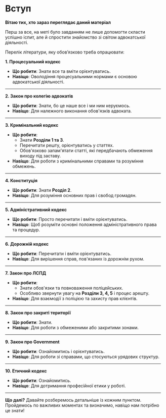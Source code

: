 
# Вступ

**Вітаю тих, хто зараз переглядає даний матеріал**

Перш за все, на меті було завданням не лише допомогти скласти успішно іспит, але й спростити знайомство зі світом адвокатської діяльності.

Перелік літератури, яку обов’язково треба опрацювати:

**1. Процесуальний кодекс**
- **Що робити**: Знати все та вміти орієнтуватись.
- **Навіщо**: Оволодіння процесуальними нормами є основою адвокатської діяльності.

---

**2. Закон про колегію адвокатів**
- **Що робити**: Знати, бо це наше все і ми ним керуємось.
- **Навіщо**: Для належного виконання обов'язків адвоката.

---

**3. Кримінальний кодекс**
- **Що робити**:
  - Знати **Розділи 1 та 3**.
  - Перечитати решту, орієнтуватись у статтях.
  - Обов'язково запам'ятати статті, які передбачають обмеження виходу під заставу.
- **Навіщо**: Для роботи з кримінальними справами та розуміння обмежень.

---

**4. Конституція**
- **Що робити**: Знати **Розділ 2**.
- **Навіщо**: Для розуміння основних прав і свобод громадян.

---

**5. Адміністративний кодекс**
- **Що робити**: Просто перечитати і вміти орієнтуватись.
- **Навіщо**: Щоб розуміти основні положення адміністративного права та процедур.

---


**6. Дорожній кодекс**
- **Що робити**: Перечитати і вміти орієнтуватись.
- **Навіщо**: Для вирішення справ, пов'язаних із дорожнім рухом.


---

**7. Закон про ЛСПД**
- **Що робити**:
    - Знати обов'язки та повноваження поліцейських.
    - Особливо звернути увагу на **Розділи 3, 4, 5** і процес арешту.
- **Навіщо**: Для взаємодії з поліцією та захисту прав клієнтів.

---

**8. Закон про закриті території**
- **Що робити**: Знати.
- **Навіщо**: Для роботи з обмеженими або закритими зонами.

---

**9. Закон про Government**
- **Що робити**: Ознайомитись і орієнтуватись.
- **Навіщо**: Для роботи зі справами, що стосуються урядових структур.

---

**10. Етичний кодекс**
- **Що робити**: Ознайомитись.
- **Навіщо**: Для дотримання професійної етики у роботі.

---

**Що далі?**
Давайте розберемось детальніше із кожним пунктом. Пройдемось по важливих моментах та визначимо, навіщо нам потрібно це знати!
